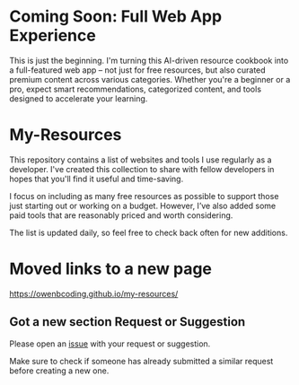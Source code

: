 #  Coming Soon: Full Web App Experience
This is just the beginning. I'm turning this AI-driven resource cookbook into a full-featured web app – not just for free resources, but also curated premium content across various categories.
Whether you're a beginner or a pro, expect smart recommendations, categorized content, and tools designed to accelerate your learning.

# My-Resources
This repository contains a list of websites and tools I use regularly as a developer. I've created this collection to share with fellow developers in hopes that you'll find it useful and time-saving.

I focus on including as many free resources as possible to support those just starting out or working on a budget. However, I’ve also added some paid tools that are reasonably priced and worth considering.

The list is updated daily, so feel free to check back often for new additions.

# Moved links to a new page
https://owenbcoding.github.io/my-resources/


## Got a new section Request or Suggestion 

Please open an [issue](https://github.com/owenbcoding/my-resources/issues) with your request or suggestion.

Make sure to check if someone has already submitted a similar request before creating a new one.